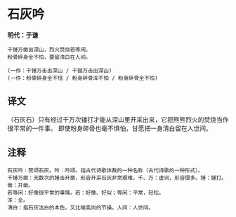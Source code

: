 石灰吟
==
**明代：于谦**

    千锤万凿出深山，烈火焚烧若等闲。
    粉骨碎身全不怕，要留清白在人间。

    (一作：千锤万击出深山 / 千鎚万击出深山)
    (一作：粉骨碎身全不惜 / 粉身碎骨浑不怕 / 粉身碎骨全不怕)

译文
--
（石灰石）只有经过千万次锤打才能从深山里开采出来，它把熊熊烈火的焚烧当作很平常的一件事。
即使粉身碎骨也毫不惧怕，甘愿把一身清白留在人世间。

注释
--
    石灰吟：赞颂石灰。吟：吟颂。指古代诗歌体裁的一种名称（古代诗歌的一种形式）。
    千锤万凿：无数次的锤击开凿，形容开采石灰非常艰难。千、万：虚词，形容很多。锤：锤打。凿：开凿。
    若等闲：好像很平常的事情。若：好像、好似；等闲：平常，轻松。
    浑：全。
    清白：指石灰洁白的本色，又比喻高尚的节操。人间：人世间。